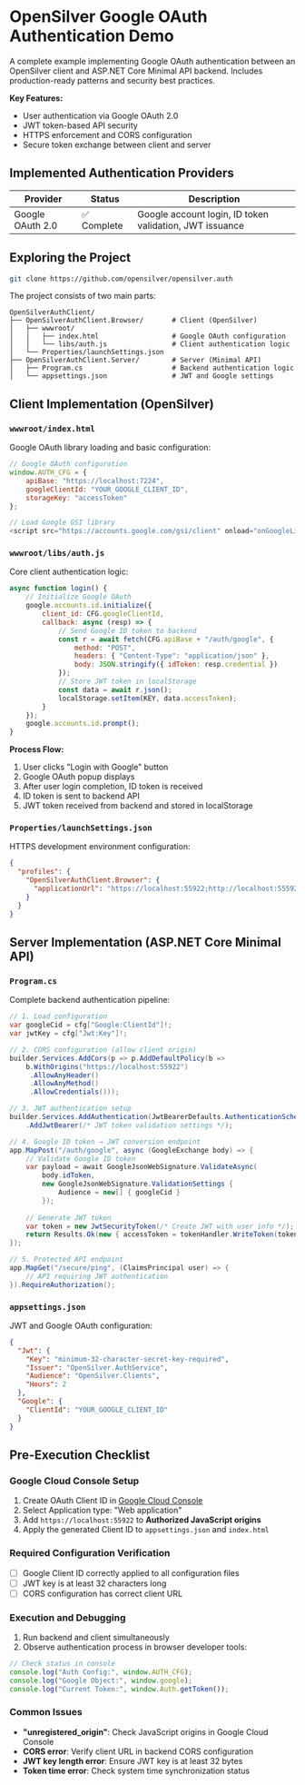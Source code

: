 # OpenSilver Google OAuth Authentication Demo

A complete example implementing Google OAuth authentication between an OpenSilver client and ASP.NET Core Minimal API backend. Includes production-ready patterns and security best practices.

**Key Features:**
- User authentication via Google OAuth 2.0
- JWT token-based API security
- HTTPS enforcement and CORS configuration
- Secure token exchange between client and server

## Implemented Authentication Providers

| Provider | Status | Description |
|----------|--------|-------------|
| Google OAuth 2.0 | ✅ Complete | Google account login, ID token validation, JWT issuance |

## Exploring the Project

```bash
git clone https://github.com/opensilver/opensilver.auth
```

The project consists of two main parts:

```
OpenSilverAuthClient/
├── OpenSilverAuthClient.Browser/       # Client (OpenSilver)
│   ├── wwwroot/
│   │   ├── index.html                  # Google OAuth configuration
│   │   └── libs/auth.js                # Client authentication logic
│   └── Properties/launchSettings.json
├── OpenSilverAuthClient.Server/        # Server (Minimal API)
│   ├── Program.cs                      # Backend authentication logic
│   └── appsettings.json                # JWT and Google settings
```

## Client Implementation (OpenSilver)

### `wwwroot/index.html`
Google OAuth library loading and basic configuration:

```javascript
// Google OAuth configuration
window.AUTH_CFG = {
    apiBase: "https://localhost:7224",
    googleClientId: "YOUR_GOOGLE_CLIENT_ID",
    storageKey: "accessToken"
};

// Load Google GSI library
<script src="https://accounts.google.com/gsi/client" onload="onGoogleLibraryLoad()"></script>
```

### `wwwroot/libs/auth.js`
Core client authentication logic:

```javascript
async function login() {
    // Initialize Google OAuth
    google.accounts.id.initialize({
        client_id: CFG.googleClientId,
        callback: async (resp) => {
            // Send Google ID token to backend
            const r = await fetch(CFG.apiBase + "/auth/google", {
                method: "POST",
                headers: { "Content-Type": "application/json" },
                body: JSON.stringify({ idToken: resp.credential })
            });
            // Store JWT token in localStorage
            const data = await r.json();
            localStorage.setItem(KEY, data.accessToken);
        }
    });
    google.accounts.id.prompt();
}
```

**Process Flow:**
1. User clicks "Login with Google" button
2. Google OAuth popup displays
3. After user login completion, ID token is received
4. ID token is sent to backend API
5. JWT token received from backend and stored in localStorage

### `Properties/launchSettings.json`
HTTPS development environment configuration:

```json
{
  "profiles": {
    "OpenSilverAuthClient.Browser": {
      "applicationUrl": "https://localhost:55922;http://localhost:55592"
    }
  }
}
```

## Server Implementation (ASP.NET Core Minimal API)

### `Program.cs`
Complete backend authentication pipeline:

```csharp
// 1. Load configuration
var googleCid = cfg["Google:ClientId"]!;
var jwtKey = cfg["Jwt:Key"]!;

// 2. CORS configuration (allow client origin)
builder.Services.AddCors(p => p.AddDefaultPolicy(b =>
    b.WithOrigins("https://localhost:55922")
     .AllowAnyHeader()
     .AllowAnyMethod()
     .AllowCredentials()));

// 3. JWT authentication setup
builder.Services.AddAuthentication(JwtBearerDefaults.AuthenticationScheme)
    .AddJwtBearer(/* JWT token validation settings */);

// 4. Google ID token → JWT conversion endpoint
app.MapPost("/auth/google", async (GoogleExchange body) => {
    // Validate Google ID token
    var payload = await GoogleJsonWebSignature.ValidateAsync(
        body.idToken,
        new GoogleJsonWebSignature.ValidationSettings { 
            Audience = new[] { googleCid } 
        });
    
    // Generate JWT token
    var token = new JwtSecurityToken(/* Create JWT with user info */);
    return Results.Ok(new { accessToken = tokenHandler.WriteToken(token) });
});

// 5. Protected API endpoint
app.MapGet("/secure/ping", (ClaimsPrincipal user) => {
    // API requiring JWT authentication
}).RequireAuthorization();
```

### `appsettings.json`
JWT and Google OAuth configuration:

```json
{
  "Jwt": {
    "Key": "minimum-32-character-secret-key-required",
    "Issuer": "OpenSilver.AuthService",
    "Audience": "OpenSilver.Clients",
    "Hours": 2
  },
  "Google": {
    "ClientId": "YOUR_GOOGLE_CLIENT_ID"
  }
}
```

## Pre-Execution Checklist

### Google Cloud Console Setup
1. Create OAuth Client ID in [Google Cloud Console](https://console.cloud.google.com)
2. Select Application type: "Web application"
3. Add `https://localhost:55922` to **Authorized JavaScript origins**
4. Apply the generated Client ID to `appsettings.json` and `index.html`

### Required Configuration Verification
- [ ] Google Client ID correctly applied to all configuration files
- [ ] JWT key is at least 32 characters long
- [ ] CORS configuration has correct client URL

### Execution and Debugging
1. Run backend and client simultaneously
2. Observe authentication process in browser developer tools:

```javascript
// Check status in console
console.log("Auth Config:", window.AUTH_CFG);
console.log("Google Object:", window.google);
console.log("Current Token:", window.Auth.getToken());
```

### Common Issues
- **"unregistered_origin"**: Check JavaScript origins in Google Cloud Console
- **CORS error**: Verify client URL in backend CORS configuration
- **JWT key length error**: Ensure JWT key is at least 32 bytes
- **Token time error**: Check system time synchronization status
